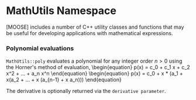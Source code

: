 # MathUtils Namespace

[MOOSE] includes a number of C++ utility classes and functions that may be useful for developing
applications with mathematical expressions.

### Polynomial evaluations
`MathUtils::poly` evaluates a polynomial for any integer order $n>0$ using the Horner's method of evaluation,
\begin{equation}
  p(x) = c_0 + c_1 x + c_2 x^2 + ... + a_n x^n
\end{equation}
\begin{equation}
  p(x) = c_0 + x * (a_1 + x(a_2 + ... + x (a_{n-1} + x a_n)))
\end{equation}

The derivative is optionally returned via the `derivative parameter`.
